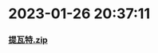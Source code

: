 # 2023-01-26 20:37:11

### [提瓦特.zip](https://raw.githubusercontent.com/Sam5440/Genshin_Impact_Teleport_Files/main/AutoGeneratePoint/Points%28SortByItemKind%29%5Bver2.8%5D%5Bcn-en%5D%5B2022-10-19%5D/Teleport%20ALL%20AutoRange15m%20y_offset_3m%20CN/%E7%9F%BF%E7%89%A9/%E6%98%9F%E9%93%B6%E7%9F%BF/%E6%8F%90%E7%93%A6%E7%89%B9.zip)


